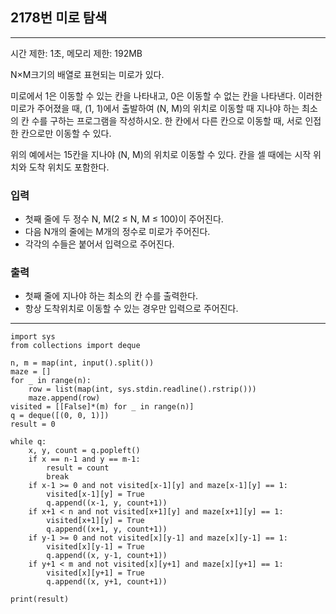## 2178번 미로 탐색

---

시간 제한: 1초, 메모리 제한: 192MB

N×M크기의 배열로 표현되는 미로가 있다.

미로에서 1은 이동할 수 있는 칸을 나타내고, 0은 이동할 수 없는 칸을 나타낸다. 이러한 미로가 주어졌을 때, (1, 1)에서 출발하여 (N, M)의 위치로 이동할 때 지나야 하는 최소의 칸 수를 구하는 프로그램을 작성하시오. 한 칸에서 다른 칸으로 이동할 때, 서로 인접한 칸으로만 이동할 수 있다.

위의 예에서는 15칸을 지나야 (N, M)의 위치로 이동할 수 있다. 칸을 셀 때에는 시작 위치와 도착 위치도 포함한다.

### 입력

- 첫째 줄에 두 정수 N, M(2 ≤ N, M ≤ 100)이 주어진다. 
- 다음 N개의 줄에는 M개의 정수로 미로가 주어진다. 
- 각각의 수들은 붙어서 입력으로 주어진다.

### 출력

- 첫째 줄에 지나야 하는 최소의 칸 수를 출력한다. 
- 항상 도착위치로 이동할 수 있는 경우만 입력으로 주어진다.

---

~~~
import sys
from collections import deque

n, m = map(int, input().split())
maze = []
for _ in range(n):
    row = list(map(int, sys.stdin.readline().rstrip()))
    maze.append(row)
visited = [[False]*(m) for _ in range(n)]
q = deque([(0, 0, 1)])
result = 0

while q:
    x, y, count = q.popleft()
    if x == n-1 and y == m-1:
        result = count
        break
    if x-1 >= 0 and not visited[x-1][y] and maze[x-1][y] == 1:
        visited[x-1][y] = True
        q.append((x-1, y, count+1))
    if x+1 < n and not visited[x+1][y] and maze[x+1][y] == 1:
        visited[x+1][y] = True
        q.append((x+1, y, count+1))
    if y-1 >= 0 and not visited[x][y-1] and maze[x][y-1] == 1:
        visited[x][y-1] = True
        q.append((x, y-1, count+1))
    if y+1 < m and not visited[x][y+1] and maze[x][y+1] == 1:
        visited[x][y+1] = True
        q.append((x, y+1, count+1))

print(result)

~~~
